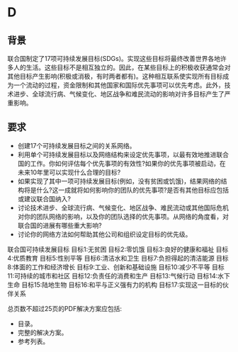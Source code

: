 # D

## 背景

联合国制定了17项可持续发展目标(SDGs)。实现这些目标将最终改善世界各地许多人的生活。这些目标不是相互独立的。因此，在某些目标上的积极收获通常会对其他目标产生影响(积极或消极，有时两者都有)。这种相互联系使实现所有目标成为一个流动的过程，资金限制和其他国家和国际优先事项可以优先考虑。此外，技术进步、全球流行病、气候变化、地区战争和难民流动的影响对许多目标产生了严重影响。

## 要求

- 创建17个可持续发展目标之间的关系网络。
- 利用单个可持续发展目标以及网络结构来设定优先事项，以最有效地推进联合国的工作。你如何评估每个优先事项的有效性?如果你的优先事项被启动，在未来10年里可以实现什么合理的目标?
- 如果实现了其中一项可持续发展目标(例如，没有贫困或饥饿)，结果网络的结构将是什么?这一成就将如何影响你的团队的优先事项?是否有其他目标应包括或建议联合国纳入?
- 讨论技术进步、全球流行病、气候变化、地区战争、难民流动或其他国际危机对你的团队网络的影响，以及你的团队选择的优先事项。从网络的角度看，对联合国的进展有哪些重大影响?
- 讨论你的网络方法如何帮助其他公司和组织设定目标的优先级。

联合国可持续发展目标
目标1:无贫困
目标2:零饥饿
目标3:良好的健康和福祉
目标4:优质教育
目标5:性别平等
目标6:清洁水和卫生
目标7:负担得起的清洁能源
目标8:体面的工作和经济增长
目标9:工业、创新和基础设施
目标10:减少不平等
目标11:可持续的城市和社区
目标12:负责任的消费和生产
目标13:气候行动
目标14:水下生命
目标15:陆地生物
目标16:和平与正义强有力的机构
目标17:实现这一目标的伙伴关系

总页数不超过25页的PDF解决方案应包括:

- 目录。
- 完整的解决方案。
- 参考列表。

